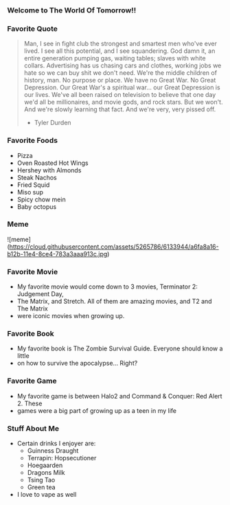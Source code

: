 ### Welcome to The World Of Tomorrow!!

### Favorite Quote
> Man, I see in fight club the strongest and smartest men who've ever lived. I 
 see all this potential, and I see squandering. God damn it, an entire generation
  pumping gas, waiting tables; slaves with white collars. Advertising has us chasing 
 cars and clothes, working jobs we hate so we can buy shit we don't need. We're the 
 middle children of history, man. No purpose or place. We have no Great War. No Great
 Depression. Our Great War's a spiritual war... our Great Depression is our lives. 
 We've all been raised on television to believe that one day we'd all be millionaires,
 and movie gods, and rock stars. But we won't. And we're slowly learning that fact. 
 And we're very, very pissed off. 
 > - Tyler Durden


### Favorite Foods
* Pizza
* Oven Roasted Hot Wings
* Hershey with Almonds
* Steak Nachos
* Fried Squid
* Miso sup
* Spicy chow mein
* Baby octopus

### Meme
![meme] (https://cloud.githubusercontent.com/assets/5265786/6133944/a6fa8a16-b12b-11e4-8ce4-783a3aaa913c.jpg)


### Favorite Movie
* My favorite movie would come down to 3 movies, Terminator 2: Judgement Day, 
* The Matrix, and Stretch. All of them are amazing movies, and T2 and The Matrix
* were iconic movies when growing up.

### Favorite Book
* My favorite book is The Zombie Survival Guide. Everyone should know a little
* on how to survive the apocalypse... Right?

### Favorite Game
* My favorite game is between Halo2 and Command & Conquer: Red Alert 2. These 
* games were a big part of growing up as a teen in my life

### Stuff About Me
* Certain drinks I enjoyer are:
    * Guinness Draught
    * Terrapin: Hopsecutioner
    * Hoegaarden
    * Dragons Milk
    * Tsing Tao
    * Green tea
* I love to vape as well
